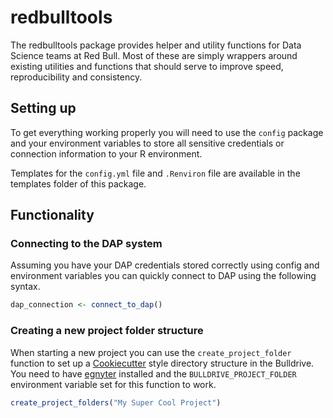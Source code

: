 
redbulltools
============

The redbulltools package provides helper and utility functions for Data Science teams at Red Bull. Most of these are simply wrappers around existing utilities and functions that should serve to improve speed, reproducibility and consistency.

Setting up
----------

To get everything working properly you will need to use the `config` package and your environment variables to store all sensitive credentials or connection information to your R environment.

Templates for the `config.yml` file and `.Renviron` file are available in the templates folder of this package.

Functionality
-------------

### Connecting to the DAP system

Assuming you have your DAP credentials stored correctly using config and environment variables you can quickly connect to DAP using the following syntax.

``` r
dap_connection <- connect_to_dap()
```

### Creating a new project folder structure

When starting a new project you can use the `create_project_folder` function to set up a [Cookiecutter](https://drivendata.github.io/cookiecutter-data-science/) style directory structure in the Bulldrive. You need to have [egnyter](http://github.com/deathbydata/egnyter) installed and the `BULLDRIVE_PROJECT_FOLDER` environment variable set for this function to work.

``` r
create_project_folders("My Super Cool Project")
```

